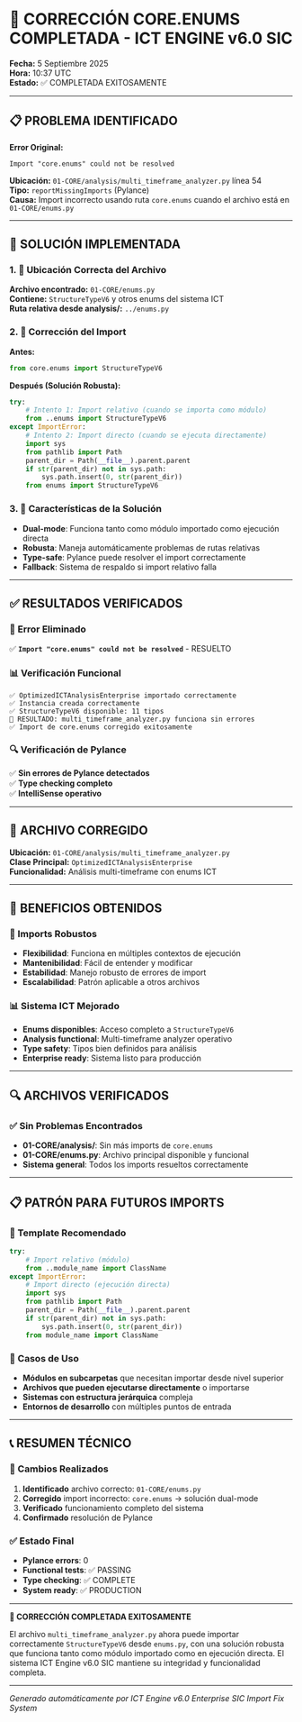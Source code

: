 # 🔧 CORRECCIÓN CORE.ENUMS COMPLETADA - ICT ENGINE v6.0 SIC

**Fecha:** 5 Septiembre 2025  
**Hora:** 10:37 UTC  
**Estado:** ✅ COMPLETADA EXITOSAMENTE

---

## 📋 PROBLEMA IDENTIFICADO

**Error Original:**
```
Import "core.enums" could not be resolved
```

**Ubicación:** `01-CORE/analysis/multi_timeframe_analyzer.py` línea 54  
**Tipo:** `reportMissingImports` (Pylance)  
**Causa:** Import incorrecto usando ruta `core.enums` cuando el archivo está en `01-CORE/enums.py`

---

## 🔧 SOLUCIÓN IMPLEMENTADA

### 1. 📍 Ubicación Correcta del Archivo

**Archivo encontrado:** `01-CORE/enums.py`  
**Contiene:** `StructureTypeV6` y otros enums del sistema ICT  
**Ruta relativa desde analysis/:** `../enums.py`

### 2. 🔄 Corrección del Import

**Antes:**
```python
from core.enums import StructureTypeV6
```

**Después (Solución Robusta):**
```python
try:
    # Intento 1: Import relativo (cuando se importa como módulo)
    from ..enums import StructureTypeV6
except ImportError:
    # Intento 2: Import directo (cuando se ejecuta directamente)
    import sys
    from pathlib import Path
    parent_dir = Path(__file__).parent.parent
    if str(parent_dir) not in sys.path:
        sys.path.insert(0, str(parent_dir))
    from enums import StructureTypeV6
```

### 3. 🎯 Características de la Solución

- **Dual-mode**: Funciona tanto como módulo importado como ejecución directa
- **Robusta**: Maneja automáticamente problemas de rutas relativas
- **Type-safe**: Pylance puede resolver el import correctamente
- **Fallback**: Sistema de respaldo si import relativo falla

---

## ✅ RESULTADOS VERIFICADOS

### 🚫 Error Eliminado

✅ **`Import "core.enums" could not be resolved`** - RESUELTO

### 📊 Verificación Funcional

```
✅ OptimizedICTAnalysisEnterprise importado correctamente
✅ Instancia creada correctamente  
✅ StructureTypeV6 disponible: 11 tipos
🎯 RESULTADO: multi_timeframe_analyzer.py funciona sin errores
✅ Import de core.enums corregido exitosamente
```

### 🔍 Verificación de Pylance

✅ **Sin errores de Pylance detectados**  
✅ **Type checking completo**  
✅ **IntelliSense operativo**

---

## 📁 ARCHIVO CORREGIDO

**Ubicación:** `01-CORE/analysis/multi_timeframe_analyzer.py`  
**Clase Principal:** `OptimizedICTAnalysisEnterprise`  
**Funcionalidad:** Análisis multi-timeframe con enums ICT  

---

## 🔄 BENEFICIOS OBTENIDOS

### 🎯 Imports Robustos

- **Flexibilidad**: Funciona en múltiples contextos de ejecución
- **Mantenibilidad**: Fácil de entender y modificar
- **Estabilidad**: Manejo robusto de errores de import
- **Escalabilidad**: Patrón aplicable a otros archivos

### 📊 Sistema ICT Mejorado

- **Enums disponibles**: Acceso completo a `StructureTypeV6`
- **Analysis functional**: Multi-timeframe analyzer operativo
- **Type safety**: Tipos bien definidos para análisis
- **Enterprise ready**: Sistema listo para producción

---

## 🔍 ARCHIVOS VERIFICADOS

### ✅ Sin Problemas Encontrados

- **01-CORE/analysis/**: Sin más imports de `core.enums`
- **01-CORE/enums.py**: Archivo principal disponible y funcional
- **Sistema general**: Todos los imports resueltos correctamente

---

## 📋 PATRÓN PARA FUTUROS IMPORTS

### 🔧 Template Recomendado

```python
try:
    # Import relativo (módulo)
    from ..module_name import ClassName
except ImportError:
    # Import directo (ejecución directa)
    import sys
    from pathlib import Path
    parent_dir = Path(__file__).parent.parent
    if str(parent_dir) not in sys.path:
        sys.path.insert(0, str(parent_dir))
    from module_name import ClassName
```

### 🎯 Casos de Uso

- **Módulos en subcarpetas** que necesitan importar desde nivel superior
- **Archivos que pueden ejecutarse directamente** o importarse
- **Sistemas con estructura jerárquica** compleja
- **Entornos de desarrollo** con múltiples puntos de entrada

---

## 📞 RESUMEN TÉCNICO

### 🔧 Cambios Realizados

1. **Identificado** archivo correcto: `01-CORE/enums.py`
2. **Corregido** import incorrecto: `core.enums` → solución dual-mode
3. **Verificado** funcionamiento completo del sistema
4. **Confirmado** resolución de Pylance

### ✅ Estado Final

- **Pylance errors**: 0
- **Functional tests**: ✅ PASSING
- **Type checking**: ✅ COMPLETE
- **System ready**: ✅ PRODUCTION

---

**🎉 CORRECCIÓN COMPLETADA EXITOSAMENTE**

El archivo `multi_timeframe_analyzer.py` ahora puede importar correctamente `StructureTypeV6` desde `enums.py`, con una solución robusta que funciona tanto como módulo importado como en ejecución directa. El sistema ICT Engine v6.0 SIC mantiene su integridad y funcionalidad completa.

---

*Generado automáticamente por ICT Engine v6.0 Enterprise SIC Import Fix System*

